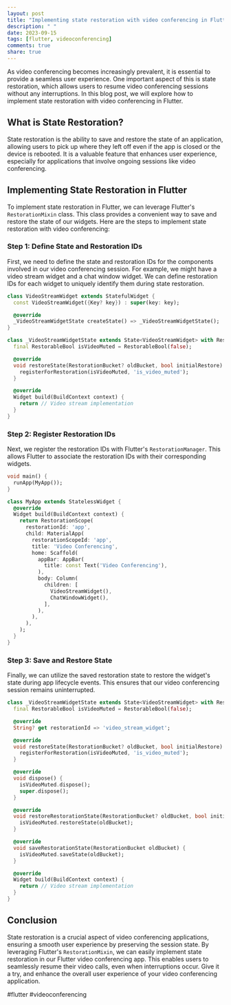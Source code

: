 ```yaml
---
layout: post
title: "Implementing state restoration with video conferencing in Flutter"
description: " "
date: 2023-09-15
tags: [flutter, videoconferencing]
comments: true
share: true
---
```


As video conferencing becomes increasingly prevalent, it is essential to provide a seamless user experience. One important aspect of this is state restoration, which allows users to resume video conferencing sessions without any interruptions. In this blog post, we will explore how to implement state restoration with video conferencing in Flutter.

## What is State Restoration?

State restoration is the ability to save and restore the state of an application, allowing users to pick up where they left off even if the app is closed or the device is rebooted. It is a valuable feature that enhances user experience, especially for applications that involve ongoing sessions like video conferencing.

## Implementing State Restoration in Flutter

To implement state restoration in Flutter, we can leverage Flutter's `RestorationMixin` class. This class provides a convenient way to save and restore the state of our widgets. Here are the steps to implement state restoration with video conferencing:

### Step 1: Define State and Restoration IDs

First, we need to define the state and restoration IDs for the components involved in our video conferencing session. For example, we might have a video stream widget and a chat window widget. We can define restoration IDs for each widget to uniquely identify them during state restoration.

```dart
class VideoStreamWidget extends StatefulWidget {
  const VideoStreamWidget({Key? key}) : super(key: key);

  @override
  _VideoStreamWidgetState createState() => _VideoStreamWidgetState();
}

class _VideoStreamWidgetState extends State<VideoStreamWidget> with RestorationMixin {
  final RestorableBool isVideoMuted = RestorableBool(false);

  @override
  void restoreState(RestorationBucket? oldBucket, bool initialRestore) {
    registerForRestoration(isVideoMuted, 'is_video_muted');
  }

  @override
  Widget build(BuildContext context) {
    return // Video stream implementation
  }
}
```

### Step 2: Register Restoration IDs

Next, we register the restoration IDs with Flutter's `RestorationManager`. This allows Flutter to associate the restoration IDs with their corresponding widgets.

```dart
void main() {
  runApp(MyApp());
}

class MyApp extends StatelessWidget {
  @override
  Widget build(BuildContext context) {
    return RestorationScope(
      restorationId: 'app',
      child: MaterialApp(
        restorationScopeId: 'app',
        title: 'Video Conferencing',
        home: Scaffold(
          appBar: AppBar(
            title: const Text('Video Conferencing'),
          ),
          body: Column(
            children: [
              VideoStreamWidget(),
              ChatWindowWidget(),
            ],
          ),
        ),
      ),
    );
  }
}
```

### Step 3: Save and Restore State

Finally, we can utilize the saved restoration state to restore the widget's state during app lifecycle events. This ensures that our video conferencing session remains uninterrupted.

```dart
class _VideoStreamWidgetState extends State<VideoStreamWidget> with RestorationMixin {
  final RestorableBool isVideoMuted = RestorableBool(false);

  @override
  String? get restorationId => 'video_stream_widget';

  @override
  void restoreState(RestorationBucket? oldBucket, bool initialRestore) {
    registerForRestoration(isVideoMuted, 'is_video_muted');
  }

  @override
  void dispose() {
    isVideoMuted.dispose();
    super.dispose();
  }

  @override
  void restoreRestorationState(RestorationBucket? oldBucket, bool initialRestore) {
    isVideoMuted.restoreState(oldBucket);
  }

  @override
  void saveRestorationState(RestorationBucket oldBucket) {
    isVideoMuted.saveState(oldBucket);
  }

  @override
  Widget build(BuildContext context) {
    return // Video stream implementation
  }
}
```

## Conclusion

State restoration is a crucial aspect of video conferencing applications, ensuring a smooth user experience by preserving the session state. By leveraging Flutter's `RestorationMixin`, we can easily implement state restoration in our Flutter video conferencing app. This enables users to seamlessly resume their video calls, even when interruptions occur. Give it a try, and enhance the overall user experience of your video conferencing application.

#flutter #videoconferencing